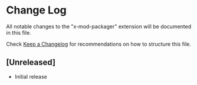 # Change Log

All notable changes to the "x-mod-packager" extension will be documented in this file.

Check [Keep a Changelog](http://keepachangelog.com/) for recommendations on how to structure this file.

## [Unreleased]

- Initial release